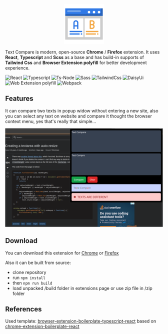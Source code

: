 <p style="text-align: center;">
<img style="text-align: center;" src="src/assets/img/icon-128.png" />
<p>Text Compare is modern, open-source <b>Chrome</b> / <b>Firefox</b> extension. It uses <b>React</b>, <b>Typescript</b> and <b>Scss</b> as a base and has build-in supports of <b>Tailwind Css</b> and <b>Browser Extension polyfill</b> for better development experience.</p>
</p>

![React](https://img.shields.io/badge/react-18-green)
![Typescript](https://img.shields.io/badge/typescript-5-blue)
![Ts-Node](https://img.shields.io/badge/ts--node-10-aqua)
![Sass](https://img.shields.io/badge/sass-1.7-pink)
![TailwindCss](https://img.shields.io/badge/tailwindcss-3-navy)
![DaisyUi](https://img.shields.io/badge/daisyui-4-yellow)
![Web Extension polyfill](https://img.shields.io/badge/webextension_polyfill-0.10-red)
![Webpack](https://img.shields.io/badge/webextension-0.10-azure)

## Features

It can compare two texts in popup widow without entering a new site, also you can select any text on website and compare it thought the browser context menu, yes that's really that simple...

![Popup image](images/popup.png "Popup image")

## Download

You can download this extension for [Chrome](https://chromewebstore.google.com/detail/ofnnoijleohfbahefkogohahdnjodaff) or [Firefox](https://addons.mozilla.org/en-US/firefox/addon/compare-text)

Also it can be built from source:

- clone repository
- run `npm install`
- then `npm run build`
- load unpacked /build folder in extensions page or use zip file in /zip folder

## References

Used template: [browser-extension-boilerplate-typescript-react](https://github.com/KovalchukDanil0/browser-extension-boilerplate-typescript-react) based on [chrome-extension-boilerplate-react](https://github.com/lxieyang/chrome-extension-boilerplate-react)
